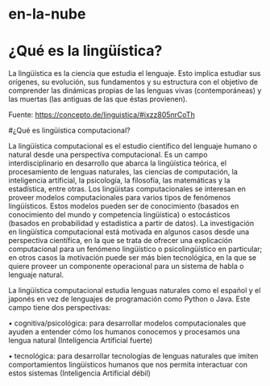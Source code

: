 # en-la-nube

# ¿Qué es la lingüística?

La lingüística es la ciencia que estudia el lenguaje. Esto implica estudiar sus orígenes, su evolución, sus fundamentos y su estructura con el objetivo de comprender las dinámicas propias de las lenguas vivas (contemporáneas) y las muertas (las antiguas de las que éstas provienen).



Fuente: https://concepto.de/linguistica/#ixzz805nrCoTh

#¿Qué es lingüística computacional?

La lingüística computacional es el estudio científico del lenguaje humano o natural desde una perspectiva computacional. Es un campo interdisciplinario en desarrollo que abarca la lingüística teórica, el procesamiento de lenguas naturales, las ciencias de computación, la inteligencia artificial, la psicología, la filosofía, las matemáticas y la estadística, entre otras. Los lingüistas computacionales se interesan en proveer modelos computacionales para varios tipos de fenómenos lingüísticos. Estos modelos pueden ser de conocimiento (basados en conocimiento del mundo y competencia lingüística) o estocásticos (basados en probabilidad y estadística a partir de datos). La investigación en lingüística computacional está motivada en algunos casos desde una perspectiva científica, en la que se trata de ofrecer una explicación computacional para un fenómeno lingüístico o psicolingüístico en particular; en otros casos la motivación puede ser más bien tecnológica, en la que se quiere proveer un componente operacional para un sistema de habla o lenguaje natural. 

La lingüística computacional estudia lenguas naturales como el español y el japonés en vez de lenguajes de programación como Python o Java. Este campo tiene dos perspectivas:

•  cognitiva/psicológica: para desarrollar modelos computacionales que ayuden a entender cómo los humanos conocemos y procesamos una lengua natural (Inteligencia Artificial fuerte)

•  tecnológica: para desarrollar tecnologías de lenguas naturales que imiten comportamientos lingüísticos humanos que nos permita interactuar con estos sistemas (Inteligencia Artificial débil)
